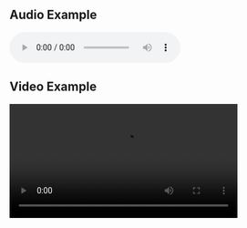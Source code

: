 <h2>Audio Example</h2>
<audio controls>
    <source src="https://www.w3schools.com/html/horse.mp3" type="audio/mpeg">
    Your browser does not support the audio element.
</audio>

<h2>Video Example</h2>
<video width="400" controls>
    <source src="https://www.w3schools.com/html/mov_bbb.mp4" type="video/mp4">
    Your browser does not support the video tag.
</video>
